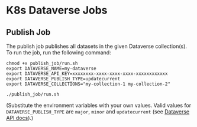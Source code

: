 # K8s Dataverse Jobs

## Publish Job

The publish job publishes all datasets in the given Dataverse collection(s). To run the job, run the following command:

```shell
chmod +x publish_job/run.sh
export DATAVERSE_NAME=my-dataverse
export DATAVERSE_API_KEY=xxxxxxxx-xxxx-xxxx-xxxx-xxxxxxxxxxxx
export DATAVERSE_PUBLISH_TYPE=updatecurrent
export DATAVERSE_COLLECTIONS="my-collection-1 my-collection-2"

./publish_job/run.sh
```

(Substitute the environment variables with your own values. Valid values for `DATAVERSE_PUBLISH_TYPE` are `major`,
`minor` and `updatecurrent` (see [Dataverse API docs](https://guides.dataverse.org/en/latest/api/native-api.html#publish-a-dataset)).)